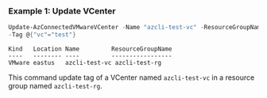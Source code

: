### Example 1: Update VCenter
```powershell
Update-AzConnectedVMwareVCenter -Name "azcli-test-vc" -ResourceGroupName "azcli-test-rg" -SubscriptionId "204898ee-cd13-4332-b9d4-55ca5c25496d" 
-Tag @{"vc"="test"}
```

```output
Kind   Location Name         ResourceGroupName
----   -------- ----         -----------------
VMware eastus   azcli-test-vc azcli-test-rg
```

This command update tag of a VCenter named `azcli-test-vc` in a resource group named `azcli-test-rg`.